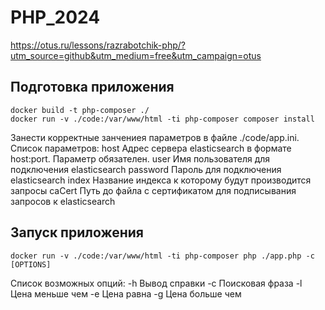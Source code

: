 # PHP_2024

https://otus.ru/lessons/razrabotchik-php/?utm_source=github&utm_medium=free&utm_campaign=otus

## Подготовка приложения
```
docker build -t php-composer ./
docker run -v ./code:/var/www/html -ti php-composer composer install
```
Занести корректные занчениея параметров в файле ./code/app.ini.
Список параметров:
host     Адрес сервера elasticsearch в формате host:port. Параметр обязателен.
user     Имя пользователя для подключения elasticsearch
password Пароль для подключения elasticsearch
index    Название индекса к которому будут производится запросы
caCert   Путь до файла с сертификатом для подписывания запросов к elasticsearch 

## Запуск приложения
```
docker run -v ./code:/var/www/html -ti php-composer php ./app.php -c [OPTIONS]
```
Список возможных опций:
-h      Вывод справки
-c      Поисковая фраза
-l      Цена меньше чем
-e      Цена равна
-g      Цена больше чем
